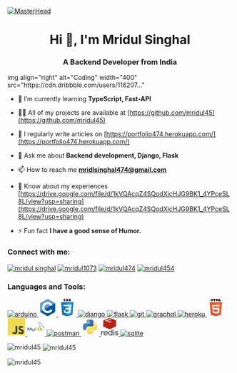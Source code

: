 [![MasterHead](https://www.mywebworld.in/wp-content/uploads/2018/05/web-design-kerala.gif)](https://rishavchanda.io)
<h1 align="center">Hi 👋, I'm Mridul Singhal</h1>
<h3 align="center">A Backend Developer from India</h3>
img align="right" alt="Coding" width="400" src="https://cdn.dribbble.com/users/116207..."

- 🌱 I’m currently learning **TypeScript, Fast-API**

- 👨‍💻 All of my projects are available at [https://github.com/mridul45](https://github.com/mridul45)

- 📝 I regularly write articles on [https://portfolio474.herokuapp.com/](https://portfolio474.herokuapp.com/)

- 💬 Ask me about **Backend development, Django, Flask**

- 📫 How to reach me **mridlsinghal474@gmail.com**

- 📄 Know about my experiences [https://drive.google.com/file/d/1kVQAcqZ4SQodXicHJG9BK1_4YPceSL8L/view?usp=sharing](https://drive.google.com/file/d/1kVQAcqZ4SQodXicHJG9BK1_4YPceSL8L/view?usp=sharing)

- ⚡ Fun fact **I have a good sense of Humor.**

<h3 align="left">Connect with me:</h3>
<p align="left">
<a href="https://linkedin.com/in/mridul singhal" target="blank"><img align="center" src="https://raw.githubusercontent.com/rahuldkjain/github-profile-readme-generator/master/src/images/icons/Social/linked-in-alt.svg" alt="mridul singhal" height="30" width="40" /></a>
<a href="https://instagram.com/mridul1073" target="blank"><img align="center" src="https://raw.githubusercontent.com/rahuldkjain/github-profile-readme-generator/master/src/images/icons/Social/instagram.svg" alt="mridul1073" height="30" width="40" /></a>
<a href="https://www.codechef.com/users/mridul474" target="blank"><img align="center" src="https://cdn.jsdelivr.net/npm/simple-icons@3.1.0/icons/codechef.svg" alt="mridul474" height="30" width="40" /></a>
<a href="https://www.leetcode.com/mridul454" target="blank"><img align="center" src="https://raw.githubusercontent.com/rahuldkjain/github-profile-readme-generator/master/src/images/icons/Social/leet-code.svg" alt="mridul454" height="30" width="40" /></a>
</p>

<h3 align="left">Languages and Tools:</h3>
<p align="left"> <a href="https://www.arduino.cc/" target="_blank" rel="noreferrer"> <img src="https://cdn.worldvectorlogo.com/logos/arduino-1.svg" alt="arduino" width="40" height="40"/> </a> <a href="https://www.cprogramming.com/" target="_blank" rel="noreferrer"> <img src="https://raw.githubusercontent.com/devicons/devicon/master/icons/c/c-original.svg" alt="c" width="40" height="40"/> </a> <a href="https://www.w3schools.com/css/" target="_blank" rel="noreferrer"> <img src="https://raw.githubusercontent.com/devicons/devicon/master/icons/css3/css3-original-wordmark.svg" alt="css3" width="40" height="40"/> </a> <a href="https://www.djangoproject.com/" target="_blank" rel="noreferrer"> <img src="https://cdn.worldvectorlogo.com/logos/django.svg" alt="django" width="40" height="40"/> </a> <a href="https://flask.palletsprojects.com/" target="_blank" rel="noreferrer"> <img src="https://www.vectorlogo.zone/logos/pocoo_flask/pocoo_flask-icon.svg" alt="flask" width="40" height="40"/> </a> <a href="https://git-scm.com/" target="_blank" rel="noreferrer"> <img src="https://www.vectorlogo.zone/logos/git-scm/git-scm-icon.svg" alt="git" width="40" height="40"/> </a> <a href="https://graphql.org" target="_blank" rel="noreferrer"> <img src="https://www.vectorlogo.zone/logos/graphql/graphql-icon.svg" alt="graphql" width="40" height="40"/> </a> <a href="https://heroku.com" target="_blank" rel="noreferrer"> <img src="https://www.vectorlogo.zone/logos/heroku/heroku-icon.svg" alt="heroku" width="40" height="40"/> </a> <a href="https://www.w3.org/html/" target="_blank" rel="noreferrer"> <img src="https://raw.githubusercontent.com/devicons/devicon/master/icons/html5/html5-original-wordmark.svg" alt="html5" width="40" height="40"/> </a> <a href="https://developer.mozilla.org/en-US/docs/Web/JavaScript" target="_blank" rel="noreferrer"> <img src="https://raw.githubusercontent.com/devicons/devicon/master/icons/javascript/javascript-original.svg" alt="javascript" width="40" height="40"/> </a> <a href="https://www.mysql.com/" target="_blank" rel="noreferrer"> <img src="https://raw.githubusercontent.com/devicons/devicon/master/icons/mysql/mysql-original-wordmark.svg" alt="mysql" width="40" height="40"/> </a> <a href="https://postman.com" target="_blank" rel="noreferrer"> <img src="https://www.vectorlogo.zone/logos/getpostman/getpostman-icon.svg" alt="postman" width="40" height="40"/> </a> <a href="https://www.python.org" target="_blank" rel="noreferrer"> <img src="https://raw.githubusercontent.com/devicons/devicon/master/icons/python/python-original.svg" alt="python" width="40" height="40"/> </a> <a href="https://redis.io" target="_blank" rel="noreferrer"> <img src="https://raw.githubusercontent.com/devicons/devicon/master/icons/redis/redis-original-wordmark.svg" alt="redis" width="40" height="40"/> </a> <a href="https://www.sqlite.org/" target="_blank" rel="noreferrer"> <img src="https://www.vectorlogo.zone/logos/sqlite/sqlite-icon.svg" alt="sqlite" width="40" height="40"/> </a> </p>

<p><img align="left" src="https://github-readme-stats.vercel.app/api/top-langs?username=mridul45&show_icons=true&locale=en&layout=compact" alt="mridul45" /></p>

<p>&nbsp;<img align="center" src="https://github-readme-stats.vercel.app/api?username=mridul45&show_icons=true&locale=en" alt="mridul45" /></p>

<p><img align="center" src="https://github-readme-streak-stats.herokuapp.com/?user=mridul45&" alt="mridul45" /></p>
